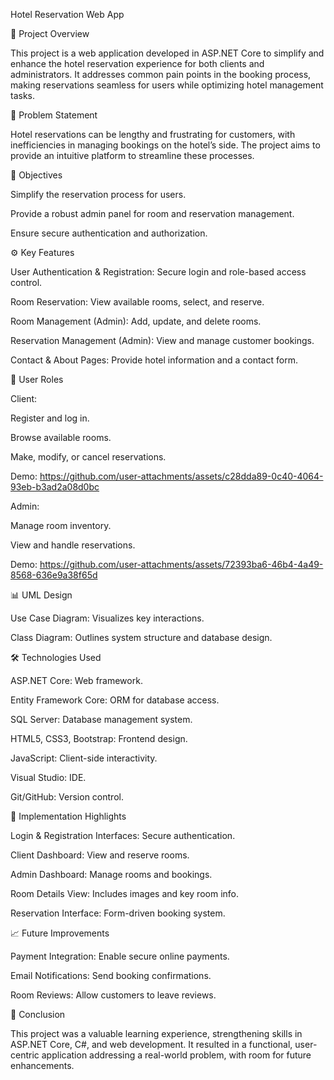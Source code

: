 Hotel Reservation Web App

📘 Project Overview

This project is a web application developed in ASP.NET Core to simplify and enhance the hotel reservation experience for both clients and administrators. It addresses common pain points in the booking process, making reservations seamless for users while optimizing hotel management tasks.

🧠 Problem Statement

Hotel reservations can be lengthy and frustrating for customers, with inefficiencies in managing bookings on the hotel’s side. The project aims to provide an intuitive platform to streamline these processes.

🎯 Objectives

Simplify the reservation process for users.

Provide a robust admin panel for room and reservation management.

Ensure secure authentication and authorization.

⚙️ Key Features

User Authentication & Registration: Secure login and role-based access control.

Room Reservation: View available rooms, select, and reserve.

Room Management (Admin): Add, update, and delete rooms.

Reservation Management (Admin): View and manage customer bookings.

Contact & About Pages: Provide hotel information and a contact form.

👤 User Roles

Client:

Register and log in.

Browse available rooms.

Make, modify, or cancel reservations.

Demo:
https://github.com/user-attachments/assets/c28dda89-0c40-4064-93eb-b3ad2a08d0bc

Admin:

Manage room inventory.

View and handle reservations.

Demo:
https://github.com/user-attachments/assets/72393ba6-46b4-4a49-8568-636e9a38f65d

📊 UML Design

Use Case Diagram: Visualizes key interactions.

Class Diagram: Outlines system structure and database design.

🛠️ Technologies Used

ASP.NET Core: Web framework.

Entity Framework Core: ORM for database access.

SQL Server: Database management system.

HTML5, CSS3, Bootstrap: Frontend design.

JavaScript: Client-side interactivity.

Visual Studio: IDE.

Git/GitHub: Version control.

🚀 Implementation Highlights

Login & Registration Interfaces: Secure authentication.

Client Dashboard: View and reserve rooms.

Admin Dashboard: Manage rooms and bookings.

Room Details View: Includes images and key room info.

Reservation Interface: Form-driven booking system.




📈 Future Improvements

Payment Integration: Enable secure online payments.

Email Notifications: Send booking confirmations.

Room Reviews: Allow customers to leave reviews.

🙌 Conclusion

This project was a valuable learning experience, strengthening skills in ASP.NET Core, C#, and web development. It resulted in a functional, user-centric application addressing a real-world problem, with room for future enhancements.
